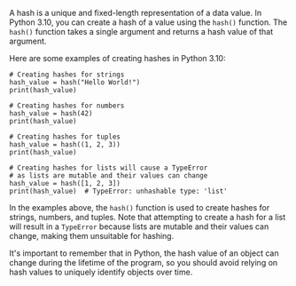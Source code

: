 A hash is a unique and fixed-length representation of a data value. In Python 3.10, you can create a hash of a value using the `hash()` function. The `hash()` function takes a single argument and returns a hash value of that argument.

Here are some examples of creating hashes in Python 3.10:

```
# Creating hashes for strings
hash_value = hash("Hello World!")
print(hash_value)

# Creating hashes for numbers
hash_value = hash(42)
print(hash_value)

# Creating hashes for tuples
hash_value = hash((1, 2, 3))
print(hash_value)

# Creating hashes for lists will cause a TypeError
# as lists are mutable and their values can change
hash_value = hash([1, 2, 3])
print(hash_value)  # TypeError: unhashable type: 'list'
```

In the examples above, the `hash()` function is used to create hashes for strings, numbers, and tuples. Note that attempting to create a hash for a list will result in a `TypeError` because lists are mutable and their values can change, making them unsuitable for hashing. 

It's important to remember that in Python, the hash value of an object can change during the lifetime of the program, so you should avoid relying on hash values to uniquely identify objects over time.